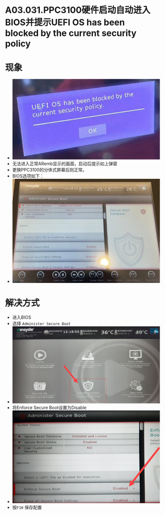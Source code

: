 # A03.031.PPC3100硬件启动自动进入BIOS并提示UEFI OS has been blocked by the current security policy

# 现象

- ![](FILES/031PPC3100硬件启动自动进入BIOS并提示UEFI%20OS%20has%20been%20blocked%20by%20the%20current%20security%20policy/image-20230213125744071.png)
- 无法进入正常ARemb显示的画面，启动后提示如上弹窗
- 更换PPC3100的分体式屏幕后则正常。
- BIOS选项如下：
- ![](FILES/031PPC3100硬件启动自动进入BIOS并提示UEFI%20OS%20has%20been%20blocked%20by%20the%20current%20security%20policy/image-20230213130248343.png)

# 解决方式

- 进入BIOS
- 选择 `Administer Secure Boot`
- ![](FILES/031PPC3100硬件启动自动进入BIOS并提示UEFI%20OS%20has%20been%20blocked%20by%20the%20current%20security%20policy/image-20230213130322322.png)
- 将Enforce Secure Boot设置为Disable
- ![](FILES/031PPC3100硬件启动自动进入BIOS并提示UEFI%20OS%20has%20been%20blocked%20by%20the%20current%20security%20policy/image-20230213130351976.png)
- 按`F10` 保存配置
